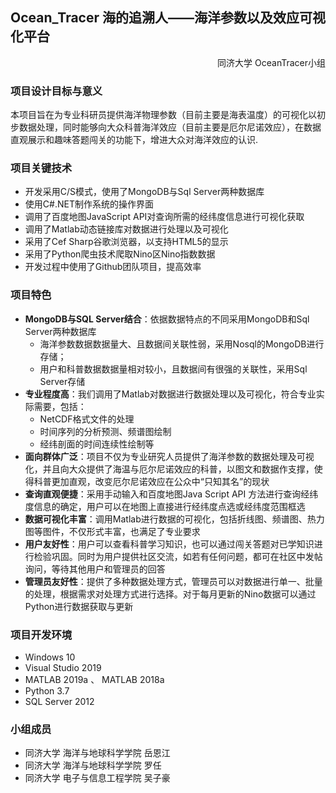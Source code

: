 ## Ocean_Tracer  海的追溯人——海洋参数以及效应可视化平台
<p align="right">同济大学 OceanTracer小组</p>

### 项目设计目标与意义
本项目旨在为专业科研员提供海洋物理参数（目前主要是海表温度）的可视化以初步数据处理，同时能够向大众科普海洋效应（目前主要是厄尔尼诺效应），在数据直观展示和趣味答题闯关的功能下，增进大众对海洋效应的认识.
### 项目关键技术
+ 开发采用C/S模式，使用了MongoDB与Sql Server两种数据库
+ 使用C#.NET制作系统的操作界面
+ 调用了百度地图JavaScript API对查询所需的经纬度信息进行可视化获取
+ 调用了Matlab动态链接库对数据进行处理以及可视化
+ 采用了Cef Sharp谷歌浏览器，以支持HTML5的显示
+ 采用了Python爬虫技术爬取Nino区Nino指数数据
+ 开发过程中使用了Github团队项目，提高效率
### 项目特色
+ **MongoDB与SQL Server结合**：依据数据特点的不同采用MongoDB和Sql Server两种数据库
   - 海洋参数数据数据量大、且数据间关联性弱，采用Nosql的MongoDB进行存储；
   - 用户和科普数据数据量相对较小，且数据间有很强的关联性，采用Sql Server存储
+ **专业程度高**：我们调用了Matlab对数据进行数据处理以及可视化，符合专业实际需要，包括：
   - NetCDF格式文件的处理
   - 时间序列的分析预测、频谱图绘制
   - 经纬剖面的时间连续性绘制等
+ **面向群体广泛**：项目不仅为专业研究人员提供了海洋参数的数据处理及可视化，并且向大众提供了海温与厄尔尼诺效应的科普，以图文和数据作支撑，使得科普更加直观，改变厄尔尼诺效应在公众中“只知其名”的现状
+ **查询直观便捷**：采用手动输入和百度地图Java Script API 方法进行查询经纬度信息的确定，用户可以在地图上直接进行经纬度点选或经纬度范围框选
+ **数据可视化丰富**：调用Matlab进行数据的可视化，包括折线图、频谱图、热力图等图件，不仅形式丰富，也满足了专业要求
+ **用户友好性**：用户可以查看科普学习知识，也可以通过闯关答题对已学知识进行检验巩固。同时为用户提供社区交流，如若有任何问题，都可在社区中发帖询问，等待其他用户和管理员的回答
+ **管理员友好性**：提供了多种数据处理方式，管理员可以对数据进行单一、批量的处理，根据需求对处理方式进行选择。对于每月更新的Nino数据可以通过Python进行数据获取与更新
### 项目开发环境
+ Windows 10
+ Visual Studio 2019
+ MATLAB 2019a 、 MATLAB 2018a
+ Python 3.7
+ SQL Server 2012
### 小组成员
+ 同济大学 海洋与地球科学学院 岳恩江
+ 同济大学 海洋与地球科学学院 罗任
+ 同济大学 电子与信息工程学院 吴子豪
